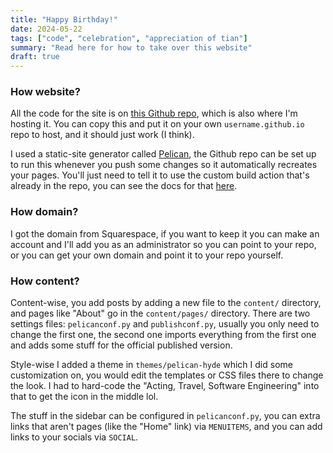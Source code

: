 ```yaml
---
title: "Happy Birthday!"
date: 2024-05-22
tags: ["code", "celebration", "appreciation of tian"]
summary: "Read here for how to take over this website"
draft: true
---
```


### How website?
All the code for the site is on [this Github repo](https://github.com/EWol234/ewol234.github.io), which is also where I'm hosting it. You can copy this and put it on your own `username.github.io` repo to host, and it should just work (I think).

I used a static-site generator called [Pelican](https://docs.getpelican.com/en/4.9.1/index.html), the Github repo can be set up to run this whenever you push some changes so it automatically recreates your pages. You'll just need to tell it to use the custom build action that's already in the repo, you can see the docs for that [here](https://docs.github.com/en/pages/getting-started-with-github-pages/configuring-a-publishing-source-for-your-github-pages-site#publishing-with-a-custom-github-actions-workflow).

### How domain?
I got the domain from Squarespace, if you want to keep it you can make an account and I'll add you as an administrator so you can point to your repo, or you can get your own domain and point it to your repo yourself.

### How content?
Content-wise, you add posts by adding a new file to the `content/` directory, and pages like "About" go in the `content/pages/` directory. There are two settings files: `pelicanconf.py` and `publishconf.py`, usually you only need to change the first one, the second one imports everything from the first one and adds some stuff for the official published version.

Style-wise I added a theme in `themes/pelican-hyde` which I did some customization on, you would edit the templates or CSS files there to change the look. I had to hard-code the "Acting, Travel, Software Engineering" into that to get the icon in the middle lol.

The stuff in the sidebar can be configured in `pelicanconf.py`, you can extra links that aren't pages (like the "Home" link) via `MENUITEMS`, and you can add links to your socials via `SOCIAL`.

